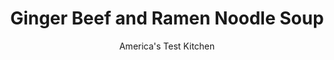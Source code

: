 ---
layout: ../../layouts/MarkdownPostLayout.astro
title: Ginger Beef and Ramen Noodle Soup
author: America's Test Kitchen
pubDate: 2023-03-15
description: "Simmering chicken broth with lime zest and ginger is a shortcut to a versatile soup base with plenty of flavor."
image_url: https://res.cloudinary.com/hksqkdlah/image/upload/ar_1:1,c_fill,dpr_2.0,f_auto,fl_lossy.progressive.strip_profile,g_faces:auto,q_auto:low,w_344/10266_sfs-gingerbeefandramennoodlesoup-17
tags: ["Main Courses","Weeknight","Soups"]
calories: 2715
protein: 44
carbohydrates: 63
fats: 
fiber: 4
ingredients: ["1 (1-pound), flank steak, trimmed",", Salt and pepper","1 teaspoon, vegetable oil","8 cups, low-sodium chicken broth","1 (2-inch) piece, ginger, halved lengthwise and smashed","3 (2 1/2-inch) strips, lime zest plus 1 tablespoon juice","4 packages instant, ramen noodles (seasoning packets discarded)","5 , scallions, sliced thin","1/4 cup, soy sauce","1/4 cup, fresh cilantro leaves"]
serves: 4
time: "30 minutes"
instructions: ["Pat steak dry with paper towels and season with salt and pepper. Heat oil in 12-inch skillet over medium-high heat until just smoking. Add steak and cook until well browned and temperature registers 125 degrees for medium-rare, 6 to 8 minutes, flipping once. Transfer to cutting board, tent loosely with aluminum foil, and let rest for 5 minutes. Slice steak in half lengthwise, then slice thin against grain.","Meanwhile, bring broth, ginger, and lime zest to boil in Dutch oven over medium-high heat. Reduce heat to medium-low, cover, and simmer for 10 minutes.","Remove ginger and lime zest from broth with slotted spoon. Add noodles and cook until tender, about 3 minutes. Stir in scallions, soy sauce, and lime juice. Ladle noodles and broth into 4 serving bowls and divide steak and cilantro evenly among bowls. Serve."]
nutrition: ["1137 mg Potassium","499 mg Phosphorus","96 mg Calcium","6 mg Iron","75 mg Magnesium","2661 mg Sodium","5 mg Zinc","28 g Fat","19 mg Niacin (B3)","11 g Monounsaturated","3 g Polyunsaturated","6 mg Vitamin C","77 mg Cholesterol","11 g Saturated","4 g Fiber","59 µg Folic acid","63 µg Folate (food)","2 g Sugars","35 µg Vitamin K","580 g Water","63 g Carbs","165 µg Folate equivalent (total)","44 g Protein","2 mg Vitamin E","2 µg Vitamin B12","9 µg Vitamin A","678 kcal Energy","2715 calories"]
notes: "Smash the ginger with the flat side of a chef’s knife."
---